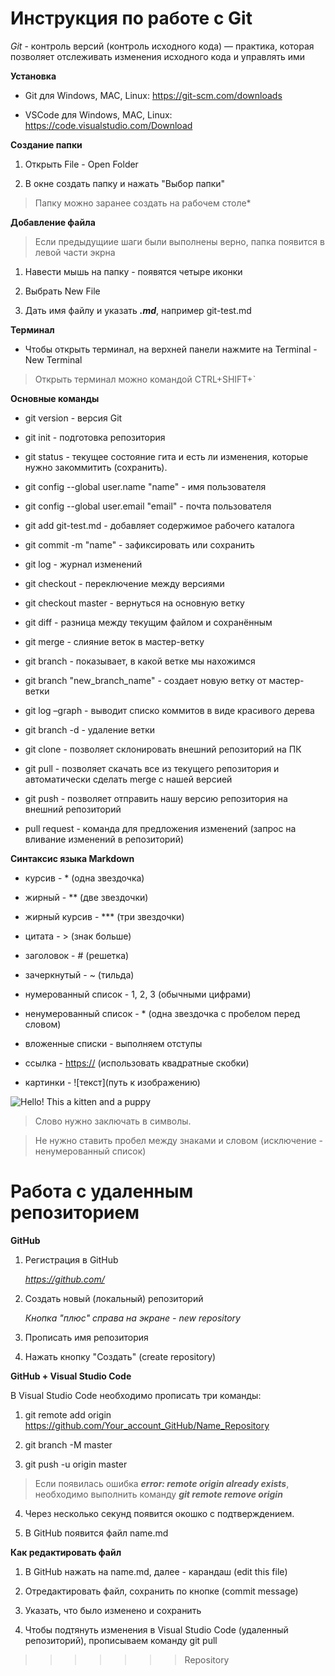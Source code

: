 # Инструкция по работе с Git

*Git* - контроль версий (контроль исходного кода) — практика, которая позволяет 
отслеживать изменения исходного кода и управлять ими


**Установка**

* Git для Windows, MAC, Linux: https://git-scm.com/downloads

* VSCode для Windows, MAC, Linux: https://code.visualstudio.com/Download


**Создание папки**

1. Открыть File - Open Folder

2. В окне создать папку и нажать "Выбор папки"

>Папку можно заранее создать на рабочем столе*


**Добавление файла**

>Если предыдущиие шаги были выполнены верно, папка появится в левой части экрна 

1. Навести мышь на папку - появятся четыре иконки

2. Выбрать New File

3. Дать имя файлу и указать ***.md***, например git-test.md


**Терминал**

* Чтобы открыть терминал, на верхней панели нажмите на Terminal - New Terminal

>Открыть терминал можно командой CTRL+SHIFT+`


**Основные команды**

* git version - версия Git

* git init - подготовка репозитория

* git status - текущее состояние гита и есть ли изменения, которые нужно закоммитить (сохранить).

* git config --global user.name "name" - имя пользователя

* git config --global user.email "email" - почта пользователя

* git add git-test.md - добавляет содержимое рабочего каталога 

* git commit -m "name" - зафиксировать или сохранить

* git log - журнал изменений

* git checkout - переключение между версиями

* git checkout master - вернуться на основную ветку

* git diff - разница между текущим файлом и сохранённым

* git merge - слияние веток в мастер-ветку

* git branch - показывает, в какой ветке мы нахожимся

* git branch "new_branch_name" - создает новую ветку от мастер-ветки

* git log –graph - выводит списко коммитов в виде красивого дерева

* git branch -d - удаление ветки

* git clone - позволяет склонировать внешний репозиторий на ПК

* git pull - позволяет скачать все из текущего репозитория и автоматически сделать merge с нашей версией 

* git push - позволяет отправить нашу версию репозитория на внешний репозиторий

* pull request - команда для предложения изменений (запрос на вливание изменений в репозиторий)


**Синтаксис языка Markdown**

* курсив - * (одна звездочка)

* жирный - ** (две звездочки)

* жирный курсив - *** (три звездочки)

* цитата - > (знак больше)

* заголовок - # (решетка)

* зачеркнутый - ~ (тильда)

* нумерованный список - 1, 2, 3 (обычными цифрами)

* ненумерованный список - * (одна звездочка с пробелом перед словом)

* вложенные списки - выполняем отступы

* ссылка - <https://> (использовать квадратные скобки)

* картинки - ![текст](путь к изображению)

![Hello! This a kitten and a puppy](kitten-and-puppy.avif)

>Слово нужно заключать в символы.

>Не нужно ставить пробел между знаками и словом (исключение - ненумерованный список)



# Работа с удаленным репозиторием

**GitHub**

1. Регистрация в GitHub

   *https://github.com/*

2. Создать новый (локальный) репозиторий

   *Кнопка "плюс" справа на экране - new repository*

3. Прописать имя репозитория

4. Нажать кнопку "Создать" (create repository)


**GitHub + Visual Studio Code**

В Visual Studio Code необходимо прописать три команды:

1. git remote add origin https://github.com/Your_account_GitHub/Name_Repository

2. git branch -M master

3. git push -u origin master

>Если появилась ошибка ***error: remote origin already exists***, необходимо выполнить команду ***git remote remove origin***

4. Через несколько секунд появится окошко с подтверждением.

5. В GitHub появится файл name.md


**Как редактировать файл**

1. В GitHub нажать на name.md, далее - карандаш (edit this file)

2. Отредактировать файл, сохранить по кнопке (commit message) 

3. Указать, что было изменено и сохранить

4. Чтобы подтянуть изменения в Visual Studio Code (удаленный репозиторий), прописываем команду git pull




>>>>>>> Repository
